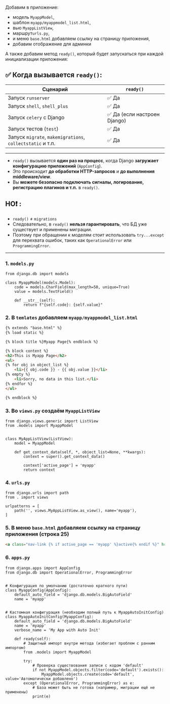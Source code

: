 Добавим в приложение:
- модель `MyappModel`, 
- шаблон `myapp/myappmodel_list.html`,
- вью `MyappListView`,
- маршрут`urls.py`,
- и меню `base.html` добавляем ссылку на страницу приложения,
- добавим отображение для админки

А также добавим метод `ready()`, который будет запускаться при каждой инициализации приложения:

## ✅ Когда вызывается `ready()`:

| Сценарий                                                   | `ready()`                   |
| ---------------------------------------------------------- | --------------------------- |
| Запуск `runserver`                                         | ✅ Да                        |
| Запуск `shell`, `shell_plus`                               | ✅ Да                        |
| Запуск `celery` с Django                                   | ✅ Да (если настроен Django) |
| Запуск тестов (`test`)                                     | ✅ Да                        |
| Запуск `migrate`, `makemigrations`, `collectstatic` и т.п. | ✅ Да                        |

---

* `ready()` вызывается **один раз на процесс**, когда Django **загружает конфигурацию приложений** (`AppConfig`).
* Это происходит **до обработки HTTP-запросов** и **до выполнения middleware/view**.
* Вы **можете безопасно подключать сигналы, логирование, регистрацию плагинов и т.п.** в `ready()`.


## НО❗️ : 
* `ready()` ≠ `migrations`
* Следовательно, в `ready()` **нельзя гарантировать**, что БД уже существует и применены миграции.
* Поэтому при обращении к моделям стоит использовать `try...except` для перехвата ошибок, таких как `OperationalError` или `ProgrammingError`.

---


### 1. `models.py`
```djngo
from django.db import models

class MyappModel(models.Model):
    code = models.CharField(max_length=50, unique=True)
    value = models.TextField()

    def __str__(self):
        return f"{self.code}: {self.value}"

```

### 2. В `temlates` добавляем `myapp/myappmodel_list.html`

```html
{% extends "base.html" %}
{% load static %}

{% block title %}Myapp Page{% endblock %}

{% block content %}
<h2>This is Myapp Page</h2>
<ul>
{% for obj in object_list %}
    <li>{{ obj.code }} - {{ obj.value }}</li>
{% empty %}
    <li>Sorry, no data in this list.</li>
{% endfor %}
</ul>

{% endblock %}
```


### 3. Во `views.py` создаём `MyappListView`

```django
from django.views.generic import ListView
from .models import MyappModel


class MyAppListView(ListView):
    model = MyappModel

    def get_context_data(self, *, object_list=None, **kwargs):
        context = super().get_context_data()

        context['active_page'] = 'myapp'
        return context
```

### 4. `urls.py`

```django
from django.urls import path
from . import views

urlpatterns = [
    path('', views.MyAppListView.as_view(), name='myapp'),
]
```

### 5. В меню `base.html` добавляем ссылку на страницу приложения (строка 25)

```html
<a class="nav-link {% if active_page == 'myapp' %}active{% endif %}" href="{% url 'myapp' %}">MyApp</a>
```

### 6. `apps.py`

```djangourlpath
from django.apps import AppConfig
from django.db import OperationalError, ProgrammingError


# Конфигурация по умолчанию (достаточно краткого пути)
class MyappConfig(AppConfig):
    default_auto_field = 'django.db.models.BigAutoField'
    name = 'myapp'


# Кастомная конфигурация (необходим полный путь к MyappAutoInitConfig)
class MyappAutoInitConfig(MyappConfig):
    default_auto_field = 'django.db.models.BigAutoField'
    name = 'myapp'
    verbose_name = 'My App with Auto Init'

    def ready(self):
        # Защитный импорт внутри метода (избегает проблем с ранним импортом)
        from .models import MyappModel

        try:
            # Проверка существования записи с кодом 'default'
            if not MyappModel.objects.filter(code='default').exists():
                MyappModel.objects.create(code='default', value='Автоматически добавлено')
        except (OperationalError, ProgrammingError) as e:
            # База может быть не готова (например, миграции ещё не применены)
            print(e)

```
